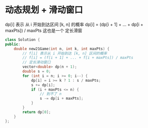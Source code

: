 # 动态规划 + 滑动窗口
dp[i] 表示 从 i 开始到达区间 [k, n] 的概率
dp[i] = (dp[i + 1] + ... + dp[i + maxPts]) / maxPts
这也是一个 定长滑窗 
```cpp
class Solution {
public:
    double new21Game(int n, int k, int maxPts) {
        // f[i] 表示从 i 开始到达 [k, n] 区间的概率
        // f[i] = (f[i + 1] + ... + f[i + maxPts]) / maxPts
        // 定长滑动窗口
        vector<double> dp(n + 1);
        double s = 0;
        for (int i = n; i >= 0; i--) {
            dp[i] = i >= k ? 1 : s / maxPts;
            s += dp[i];
            if (i + maxPts <= n) {
                // 到不了 n
                s -= dp[i + maxPts];
            }
        }
        return dp[0];
    }
};
```
